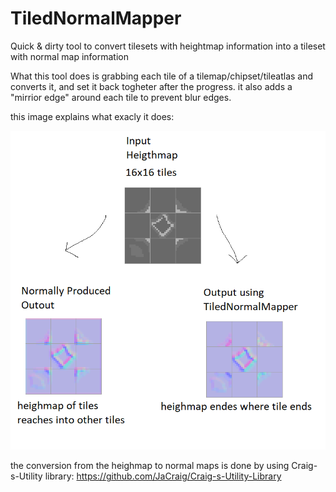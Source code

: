 # TiledNormalMapper
Quick &amp; dirty tool to convert tilesets with heightmap information into a tileset with normal map information

What this tool does is grabbing each tile of a tilemap/chipset/tileatlas and converts it, and set it back togheter after the progress.
it also adds a "mirrior edge" around each tile to prevent blur edges.

this image explains what exacly it does:

![What it does](https://github.com/Salmakis/TiledNormalMapper/blob/master/readme.png)

the conversion from the heighmap to normal maps is done by using Craig-s-Utility library:
https://github.com/JaCraig/Craig-s-Utility-Library
